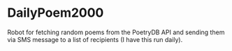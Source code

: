 # DailyPoem2000
Robot for fetching random poems from the PoetryDB API and sending them via SMS message to a list of recipients (I have this run daily).
